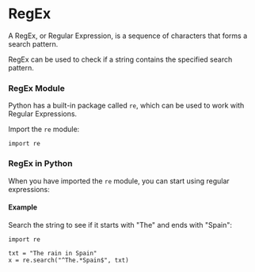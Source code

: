 # RegEx

A RegEx, or Regular Expression, is a sequence of characters that forms a search pattern.

RegEx can be used to check if a string contains the specified search pattern.



### RegEx Module

Python has a built-in package called `re`, which can be used to work with Regular Expressions.

Import the `re` module:

```
import re
```

### RegEx in Python

When you have imported the `re` module, you can start using regular expressions:

#### Example

Search the string to see if it starts with "The" and ends with "Spain":



```
import re

txt = "The rain in Spain"
x = re.search("^The.*Spain$", txt)
```
